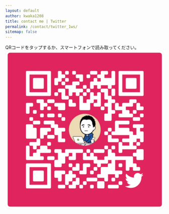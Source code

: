 ```yaml
---
layout: default
author: kwaka1208
title: contact me | Twitter
permalink: /contact/twitter_1ws/
sitemap: false
---
```

QRコードをタップするか、スマートフォンで読み取ってください。
[![Twitter](/assets/images/contact/twitter_1ws.png)](https://www.twitter.com/kwaka1208)
